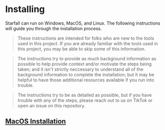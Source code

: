 # Installing

Starfall can run on Windows, MacOS, and Linux. The following instructions will guide you through the installation process.

> These instructions are intended for folks who are new to the tools used in this project. If you are already familiar with the tools used in this project, you may be able to skip some of this information.

> The instructions try to provide as much background information as possible to help provide context and/or motivate the steps being taken; and it isn't strictly neccessary to understand all of the background information to complete the installation; but it may be helpful to have those additional resources available if you run into trouble.

> The instructions try to be as detailed as possible, but if you have trouble with any of the steps, please reach out to us on TikTok or open an issue on this repository.

## [MacOS Installation](./docs/Installing%20On%20MacOS.md)
